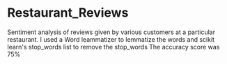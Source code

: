 # Restaurant_Reviews

Sentiment analysis of reviews given by various customers at a particular restaurant.
I used a Word leammatizer to lemmatize the words and scikit learn's stop_words list to remove the stop_words
The accuracy score was 75%
